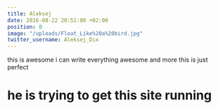 ```yaml
---
title: Aleksej
date: 2016-08-22 20:51:00 +02:00
position: 0
image: "/uploads/Float_Like%20a%20bird.jpg"
twitter_username: Aleksej_Dix
---
```


this is awesome i can write everything awesome and more this is just perfect

# he is trying to get this site running
